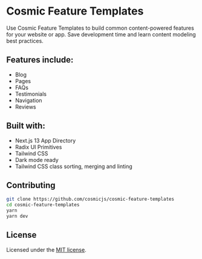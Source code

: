 # Cosmic Feature Templates

Use Cosmic Feature Templates to build common content-powered features for your website or app. Save development time and learn content modeling best practices.

## Features include:

- Blog
- Pages
- FAQs
- Testimonials
- Navigation
- Reviews

## Built with:

- Next.js 13 App Directory
- Radix UI Primitives
- Tailwind CSS
- Dark mode ready
- Tailwind CSS class sorting, merging and linting

## Contributing

```bash
git clone https://github.com/cosmicjs/cosmic-feature-templates
cd cosmic-feature-templates
yarn
yarn dev
```

## License

Licensed under the [MIT license](https://github.com/cosmicjs/cosmic-feature-templates/blob/main/LICENSE.md).
